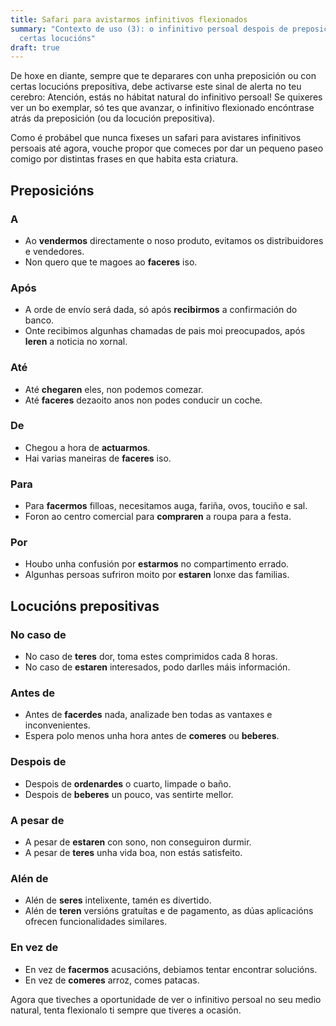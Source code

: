 ```yaml
---
title: Safari para avistarmos infinitivos flexionados
summary: "Contexto de uso (3): o infinitivo persoal despois de preposicións e de
  certas locucións"
draft: true
---
```

De hoxe en diante, sempre que te deparares con unha preposición ou con certas locucións prepositiva, debe activarse este sinal de alerta no teu cerebro: Atención, estás no hábitat natural do infinitivo persoal! Se quixeres ver un bo exemplar, só tes que avanzar, o infinitivo flexionado encóntrase atrás da preposición (ou da locución prepositiva). 

Como é probábel que nunca fixeses un safari para avistares infinitivos persoais até agora, vouche propor que comeces por dar un pequeno paseo comigo por distintas frases en que habita esta criatura.

## Preposicións

### A

* Ao **vendermos** directamente o noso produto, evitamos os distribuidores e vendedores.
* Non quero que te magoes ao **faceres** iso.

### Após

* A orde de envío será dada, só após **recibirmos** a confirmación do banco.
* Onte recibimos algunhas chamadas de pais moi preocupados, após **leren** a noticia no xornal.

### Até

* Até **chegaren** eles, non podemos comezar.
* Até **faceres** dezaoito anos non podes conducir un coche.

### De

* Chegou a hora de **actuarmos**.
* Hai varias maneiras de **faceres** iso.

### Para

* Para **facermos** filloas, necesitamos auga, fariña, ovos, touciño e sal.
* Foron ao centro comercial para **compraren** a roupa para a festa.

### Por

* Houbo unha confusión por **estarmos** no compartimento errado.
* Algunhas persoas sufriron moito por **estaren** lonxe das familias.

## Locucións prepositivas

### No caso de

* No caso de **teres** dor, toma estes comprimidos cada 8 horas.
* No caso de **estaren** interesados, podo darlles máis información.

### Antes de

* Antes de **facerdes** nada, analizade ben todas as vantaxes e inconvenientes.
* Espera polo menos unha hora antes de **comeres** ou **beberes**. 

### Despois de

* Despois de **ordenardes** o cuarto, limpade o baño.
* Despois de **beberes** un pouco, vas sentirte mellor.

### A pesar de

* A pesar de **estaren** con sono, non conseguiron durmir.
* A pesar de **teres** unha vida boa, non estás satisfeito.

### Alén de

* Alén de **seres** intelixente, tamén es divertido.
* Alén de **teren** versións gratuítas e de pagamento, as dúas aplicacións ofrecen funcionalidades similares.

### En vez de

* En vez de **facermos** acusacións, debiamos tentar encontrar solucións.
* En vez de **comeres** arroz, comes patacas.

Agora que tiveches a oportunidade de ver o infinitivo persoal no seu medio natural, tenta flexionalo ti sempre que tiveres a ocasión.